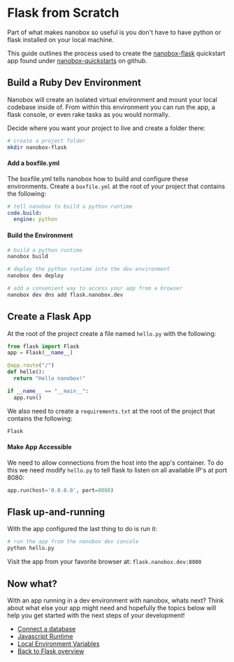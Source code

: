 # Flask from Scratch
Part of what makes nanobox so useful is you don't have to have python or flask installed on your local machine.

This guide outlines the process used to create the <a href="https://github.com/nanobox-quickstarts/nanobox-flask" target="\_blank">nanobox-flask</a> quickstart app found under <a href="https://github.com/nanobox-quickstarts" target="\_blank">nanobox-quickstarts</a> on github.

## Build a Ruby Dev Environment
Nanobox will create an isolated virtual environment and mount your local codebase inside of. From within this environment you can run the app, a flask console, or even rake tasks as you would normally.

Decide where you want your project to live and create a folder there:

```bash
# create a project folder
mkdir nanobox-flask
```

#### Add a boxfile.yml
The boxfile.yml tells nanobox how to build and configure these environments. Create a `boxfile.yml` at the root of your project that contains the following:

```yaml
# tell nanobox to build a python runtime
code.build:
  engine: python
```

#### Build the Environment

```bash
# build a python runtime
nanobox build

# deploy the python runtime into the dev environment
nanobox dev deploy

# add a convenient way to access your app from a browser
nanobox dev dns add flask.nanobox.dev
```

## Create a Flask App
At the root of the project create a file named `hello.py` with the following:

```python
from flask import Flask
app = Flask(__name__)

@app.route("/")
def hello():
  return "Hello nanobox!"

if __name__ == "__main__":
  app.run()
```

We also need to create a `requirements.txt` at the root of the project that contains the following:

```txt
Flask
```

#### Make App Accessible
We need to allow connections from the host into the app's container. To do this we need modify `hello.py` to tell flask to listen on all available IP's at port 8080:

```python
app.run(host='0.0.0.0', port=8080)
```

## Flask up-and-running
With the app configured the last thing to do is run it:

```bash
# run the app from the nanobox dev console
python hello.py
```

Visit the app from your favorite browser at: `flask.nanobox.dev:8080`

## Now what?
With an app running in a dev environment with nanobox, whats next? Think about what else your app might need and hopefully the topics below will help you get started with the next steps of your development!

* [Connect a database](/python/flask/connect-a-database)
* [Javascript Runtime](/python/flask/javascript-runtime)
* [Local Environment Variables](/python/flask/local-evars)
* [Back to Flask overview](/python/flask)
